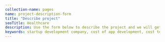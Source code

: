 ```yaml
---
collection-name: pages
name: project-description-form
title: "Describe project"
seoTitle: Healthcare
description: Use the form below to describe the project and we will get in touch with you within 8 hours
keywords: startup development company, cost of app development, cost to develop an app, custom app development company, mvp development company, mvp cost calculator, mvp development, mvp for startups, healthcare, healthcare apps, healthcare development
---
```

